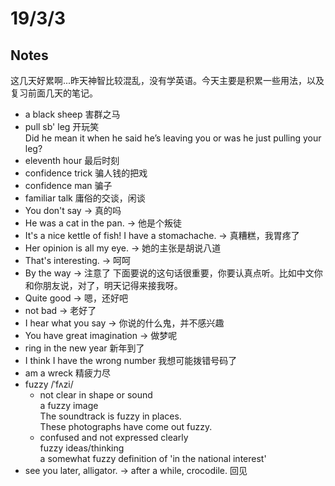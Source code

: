 # 19/3/3
## Notes  
这几天好累啊...昨天神智比较混乱，没有学英语。今天主要是积累一些用法，以及复习前面几天的笔记。  
* a black sheep 害群之马  
* pull sb' leg 开玩笑  
Did he mean it when he said he’s leaving you or was he just pulling your leg?  
* eleventh hour 最后时刻  
* confidence trick 骗人钱的把戏
* confidence man 骗子  
* familiar talk 庸俗的交谈，闲谈  
* You don't say -> 真的吗  
* He was a cat in the pan. -> 他是个叛徒  
* It's a nice kettle of fish! I have a stomachache. -> 真糟糕，我胃疼了  
* Her opinion is all my eye. -> 她的主张是胡说八道  
* That's interesting. -> 呵呵  
* By the way -> 注意了 下面要说的这句话很重要，你要认真点听。比如中文你和你朋友说，对了，明天记得来接我呀。  
* Quite good -> 嗯，还好吧  
* not bad -> 老好了  
* I hear what you say -> 你说的什么鬼，并不感兴趣  
* You have great imagination -> 做梦呢  
* ring in the new year 新年到了  
* I think I have the wrong number 我想可能拨错号码了  
* am a wreck 精疲力尽  
* fuzzy  /ˈfʌzi/
	* not clear in shape or sound  
    a fuzzy image  
    The soundtrack is fuzzy in places.  
    These photographs have come out fuzzy.  
	* confused and not expressed clearly  
    fuzzy ideas/thinking  
    a somewhat fuzzy definition of 'in the national interest'  
* see you later, alligator. -> after a while, crocodile. 回见


